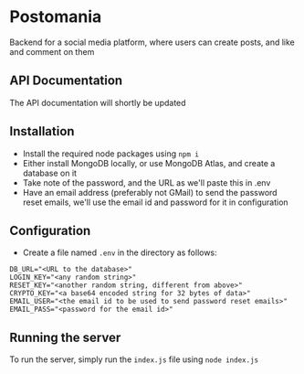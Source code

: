 # Postomania
Backend for a social media platform, where users can create posts, and like and comment on them  

## API Documentation
The API documentation will shortly be updated

## Installation
- Install the required node packages using `npm i`
- Either install MongoDB locally, or use MongoDB Atlas, and create a database on it  
- Take note of the password, and the URL as we'll paste this in .env  
- Have an email address (preferably not GMail) to send the password reset emails, we'll use the email id and password for it in configuration  

## Configuration
- Create a file named `.env` in the directory as follows:
```
DB_URL="<URL to the database>"
LOGIN_KEY="<any random string>"
RESET_KEY="<another random string, different from above>"
CRYPTO_KEY="<a base64 encoded string for 32 bytes of data>"
EMAIL_USER="<the email id to be used to send password reset emails>"
EMAIL_PASS="<password for the email id>"
```

## Running the server
To run the server, simply run the `index.js` file using `node index.js`